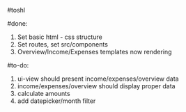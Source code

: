 #toshl

#done:
1. Set basic html - css structure
2. Set routes, set src/components
3. Overview/Income/Expenses templates now rendering

#to-do:
1. ui-view should present income/expenses/overview data
2. income/expenses/overview should display proper data
3. calculate amounts
4. add datepicker/month filter
